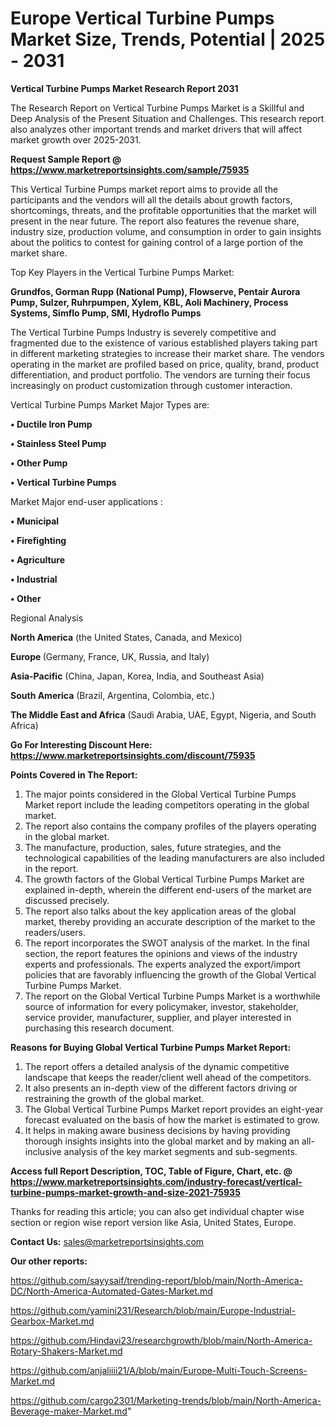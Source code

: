 # Europe Vertical Turbine Pumps Market Size, Trends, Potential | 2025 - 2031

<strong>Vertical Turbine Pumps Market Research Report 2031</strong>

The Research Report on Vertical Turbine Pumps Market is a Skillful and Deep Analysis of the Present Situation and Challenges. This research report also analyzes other important trends and market drivers that will affect market growth over 2025-2031.

<strong>Request Sample Report @ <a href=https://www.marketreportsinsights.com/sample/75935>https://www.marketreportsinsights.com/sample/75935</a></strong>

This Vertical Turbine Pumps market report aims to provide all the participants and the vendors will all the details about growth factors, shortcomings, threats, and the profitable opportunities that the market will present in the near future. The report also features the revenue share, industry size, production volume, and consumption in order to gain insights about the politics to contest for gaining control of a large portion of the market share.

Top Key Players in the Vertical Turbine Pumps Market:

<strong>Grundfos, Gorman Rupp (National Pump), Flowserve, Pentair Aurora Pump, Sulzer, Ruhrpumpen, Xylem, KBL, Aoli Machinery, Process Systems, Simflo Pump, SMI, Hydroflo Pumps</strong>

The Vertical Turbine Pumps Industry is severely competitive and fragmented due to the existence of various established players taking part in different marketing strategies to increase their market share. The vendors operating in the market are profiled based on price, quality, brand, product differentiation, and product portfolio. The vendors are turning their focus increasingly on product customization through customer interaction.

Vertical Turbine Pumps Market Major Types are:

<strong>• Ductile Iron Pump

• Stainless Steel Pump

• Other Pump

• Vertical Turbine Pumps</strong>

Market Major end-user applications :

<strong>• Municipal

• Firefighting

• Agriculture

• Industrial

• Other</strong>

Regional Analysis

</u><strong><b>North America</b></strong> (the United States, Canada, and Mexico)

<strong><b>Europe </b></strong>(Germany, France, UK, Russia, and Italy)

<strong><b>Asia-Pacific</b></strong> (China, Japan, Korea, India, and Southeast Asia)

<strong><b>South America</b></strong> (Brazil, Argentina, Colombia, etc.)

<strong><b>The Middle East and Africa</b></strong> (Saudi Arabia, UAE, Egypt, Nigeria, and South Africa)

<strong>Go For Interesting Discount Here: <a href=https://www.marketreportsinsights.com/discount/75935>https://www.marketreportsinsights.com/discount/75935</a></strong>

<strong>Points Covered in The Report:</strong>
<ol>
  <li>The major points considered in the Global Vertical Turbine Pumps Market report include the leading competitors operating in the global market.</li>
  <li>The report also contains the company profiles of the players operating in the global market.</li>
  <li>The manufacture, production, sales, future strategies, and the technological capabilities of the leading manufacturers are also included in the report.</li>
  <li>The growth factors of the Global Vertical Turbine Pumps Market are explained in-depth, wherein the different end-users of the market are discussed precisely.</li>
  <li>The report also talks about the key application areas of the global market, thereby providing an accurate description of the market to the readers/users.</li>
  <li>The report incorporates the SWOT analysis of the market. In the final section, the report features the opinions and views of the industry experts and professionals. The experts analyzed the export/import policies that are favorably influencing the growth of the Global Vertical Turbine Pumps Market.</li>
  <li>The report on the Global Vertical Turbine Pumps Market is a worthwhile source of information for every policymaker, investor, stakeholder, service provider, manufacturer, supplier, and player interested in purchasing this research document.</li>
</ol>
<strong>Reasons for Buying Global Vertical Turbine Pumps Market Report:</strong>

<ol>
  <li>The report offers a detailed analysis of the dynamic competitive landscape that keeps the reader/client well ahead of the competitors.</li>
  <li>It also presents an in-depth view of the different factors driving or restraining the growth of the global market.</li>
  <li>The Global Vertical Turbine Pumps Market report provides an eight-year forecast evaluated on the basis of how the market is estimated to grow.</li>
  <li>It helps in making aware business decisions by having providing thorough insights insights into the global market and by making an all-inclusive analysis of the key market segments and sub-segments.</li>
</ol>
<strong>Access full Report Description, TOC, Table of Figure, Chart, etc. @ <a href=https://www.marketreportsinsights.com/industry-forecast/vertical-turbine-pumps-market-growth-and-size-2021-75935>https://www.marketreportsinsights.com/industry-forecast/vertical-turbine-pumps-market-growth-and-size-2021-75935</a></strong>


Thanks for reading this article; you can also get individual chapter wise section or region wise report version like Asia, United States, Europe.

<strong>Contact Us:</strong>
sales@marketreportsinsights.com

<strong>Our other reports:</strong>

<a href=https://github.com/sayysaif/trending-report/blob/main/North-America-DC/North-America-Automated-Gates-Market.md>https://github.com/sayysaif/trending-report/blob/main/North-America-DC/North-America-Automated-Gates-Market.md</a>

<a href=https://github.com/yamini231/Research/blob/main/Europe-Industrial-Gearbox-Market.md>https://github.com/yamini231/Research/blob/main/Europe-Industrial-Gearbox-Market.md</a>

<a href=https://github.com/Hindavi23/researchgrowth/blob/main/North-America-Rotary-Shakers-Market.md>https://github.com/Hindavi23/researchgrowth/blob/main/North-America-Rotary-Shakers-Market.md</a>

<a href=https://github.com/anjaliiii21/A/blob/main/Europe-Multi-Touch-Screens-Market.md>https://github.com/anjaliiii21/A/blob/main/Europe-Multi-Touch-Screens-Market.md</a>

<a href=https://github.com/cargo2301/Marketing-trends/blob/main/North-America-Beverage-maker-Market.md>https://github.com/cargo2301/Marketing-trends/blob/main/North-America-Beverage-maker-Market.md</a>"

